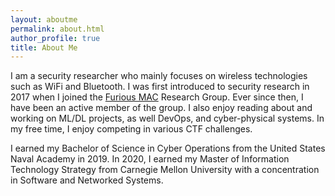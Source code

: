 ```yaml
---
layout: aboutme
permalink: about.html
author_profile: true
title: About Me
---
```


I am a security researcher who mainly focuses on wireless technologies such as WiFi and Bluetooth. I was first introduced to security research in 2017 when I joined the [Furious MAC](https://furiousmac.com/about) Research Group. Ever since then, I have been an active member of the group. I also enjoy reading about and working on ML/DL projects, as well DevOps, and cyber-physical systems. In my free time, I enjoy competing in various CTF challenges.

I earned my Bachelor of Science in Cyber Operations from the United States Naval Academy in 2019. In 2020, I earned my Master of Information Technology Strategy from Carnegie Mellon University with a concentration in Software and Networked Systems.
